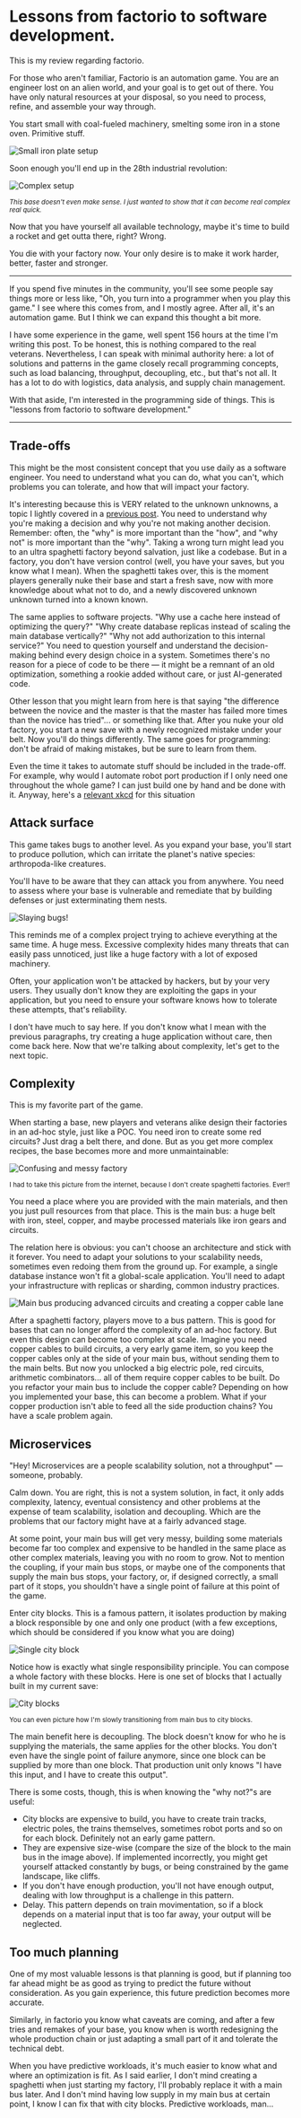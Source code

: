 # Lessons from factorio to software development.

This is my review regarding factorio.

For those who aren't familiar, Factorio is an automation game. You are an engineer lost on an alien world, and your goal is to get out of there. You have only natural resources at your disposal, so you need to process, refine, and assemble your way through.

You start small with coal-fueled machinery, smelting some iron in a stone oven. Primitive stuff.

![Small iron plate setup](https://cdn.denis.my/assets/small-base-setup.png)

Soon enough you'll end up in the 28th industrial revolution:

![Complex setup](https://cdn.denis.my/assets/ant-nest-base.jpeg)

<sub>_This base doesn't even make sense. I just wanted to show that it can become real complex real quick._</sub>

Now that you have yourself all available technology, maybe it's time to build a rocket and get outta there, right? Wrong.

You die with your factory now. Your only desire is to make it work harder, better, faster and stronger.

---

If you spend five minutes in the community, you'll see some people say things more or less like, "Oh, you turn into a programmer when you play this game." I see where this comes from, and I mostly agree. After all, it's an automation game. But I think we can expand this thought a bit more.

I have some experience in the game, well spent 156 hours at the time I'm writing this post. To be honest, this is nothing compared to the real veterans. Nevertheless, I can speak with minimal authority here: a lot of solutions and patterns in the game closely recall programming concepts, such as load balancing, throughput, decoupling, etc., but that's not all. It has a lot to do with logistics, data analysis, and supply chain management.

With that aside, I'm interested in the programming side of things. This is "lessons from factorio to software development."

---

## Trade-offs

This might be the most consistent concept that you use daily as a software engineer. You need to understand what you can do, what you can't, which problems you can tolerate, and how that will impact your factory.

It's interesting because this is VERY related to the unknown unknowns, a topic I lightly covered in a  [previous post](https://denis.my/blog/posts/what%20is%20up%20with%20overengineering%3F.md#:~:text=The%20unknown%20unknowns). You need to understand why you're making a decision and why you're not making another decision. Remember: often, the "why" is more important than the "how", and "why not" is more important than the "why". Taking a wrong turn might lead you to an ultra spaghetti factory beyond salvation, just like a codebase. But in a factory, you don't have version control (well, you have your saves, but you know what I mean). When the spaghetti takes over, this is the moment players generally nuke their base and start a fresh save, now with more knowledge about what not to do, and a newly discovered unknown unknown turned into a known known.

The same applies to software projects. "Why use a cache here instead of optimizing the query?" "Why create database replicas instead of scaling the main database vertically?" "Why not add authorization to this internal service?" You need to question yourself and understand the decision-making behind every design choice in a system. Sometimes there's no reason for a piece of code to be there — it might be a remnant of an old optimization, something a rookie added without care, or just AI-generated code.

Other lesson that you might learn from here is that saying "the difference between the novice and the master is that the master has failed more times than the novice has tried"... or something like that. After you nuke your old factory, you start a new save with a newly recognized mistake under your belt. Now you'll do things differently. The same goes for programming: don't be afraid of making mistakes, but be sure to learn from them.

Even the time it takes to automate stuff should be included in the trade-off. For example, why would I automate robot port production if I only need one throughout the whole game? I can just build one by hand and be done with it. Anyway, here's a [relevant xkcd](https://xkcd.com/1205/) for this situation

## Attack surface

This game takes bugs to another level. As you expand your base, you'll start to produce pollution, which can irritate the planet's native species: arthropoda-like creatures.

You'll have to be aware that they can attack you from anywhere. You need to assess where your base is vulnerable and remediate that by building defenses or just exterminating them nests.

![Slaying bugs!](https://cdn.denis.my/assets/bug-slaying.gif)

This reminds me of a complex project trying to achieve everything at the same time. A huge mess. Excessive complexity hides many threats that can easily pass unnoticed, just like a huge factory with a lot of exposed machinery.

Often, your application won't be attacked by hackers, but by your very users. They usually don't know they are exploiting the gaps in your application, but you need to ensure your software knows how to tolerate these attempts, that's reliability.

I don't have much to say here. If you don't know what I mean with the previous paragraphs, try creating a huge application without care, then come back here. Now that we're talking about complexity, let's get to the next topic.

## Complexity

This is my favorite part of the game.

When starting a base, new players and veterans alike design their factories in an ad-hoc style, just like a POC. You need iron to create some red circuits? Just drag a belt there, and done. But as you get more complex recipes, the base becomes more and more unmaintainable:

![Confusing and messy factory](https://cdn.denis.my/assets/spaghetti-base-factorio.png)

<sub>I had to take this picture from the internet, because I don't create spaghetti factories. Ever!!</sub>

You need a place where you are provided with the main materials, and then you just pull resources from that place. This is the main bus: a huge belt with iron, steel, copper, and maybe processed materials like iron gears and circuits.

The relation here is obvious: you can't choose an architecture and stick with it forever. You need to adapt your solutions to your scalability needs, sometimes even redoing them from the ground up. For example, a single database instance won't fit a global-scale application. You'll need to adapt your infrastructure with replicas or sharding, common industry practices.

![Main bus producing advanced circuits and creating a copper cable lane](https://cdn.denis.my/assets/factorio-main-bus.png)

After a spaghetti factory, players move to a bus pattern. This is good for bases that can no longer afford the complexity of an ad-hoc factory. But even this design can become too complex at scale. Imagine you need copper cables to build circuits, a very early game item, so you keep the copper cables only at the side of your main bus, without sending them to the main belts. But now you unlocked a big electric pole, red circuits, arithmetic combinators... all of them require copper cables to be built. Do you refactor your main bus to include the copper cable? Depending on how you implemented your base, this can become a problem. What if your copper production isn't able to feed all the side production chains? You have a scale problem again.

## Microservices

"Hey! Microservices are a people scalability solution, not a throughput" — someone, probably.

Calm down. You are right, this is not a system solution, in fact, it only adds complexity, latency, eventual consistency and other problems at the expense of team scalability, isolation and decoupling. Which are the problems that our factory might have at a fairly advanced stage.

At some point, your main bus will get very messy, building some materials become far too complex and expensive to be handled in the same place as other complex materials, leaving you with no room to grow. Not to mention the coupling, if your main bus stops, or maybe one of the components that supply the main bus stops, your factory, or, if designed correctly, a small part of it stops, you shouldn't have a single point of failure at this point of the game.

Enter city blocks. This is a famous pattern, it isolates production by making a block responsible by one and only one product (with a few exceptions, which should be considered if you know what you are doing)

![Single city block](https://cdn.denis.my/assets/single-city-block.png)

Notice how is exactly what single responsibility principle. You can compose a whole factory with these blocks. Here is one set of blocks that I actually built in my current save:

![City blocks](https://cdn.denis.my/assets/city-blocks.png)

<sub>You can even picture how I'm slowly transitioning from main bus to city blocks.</sub>

The main benefit here is decoupling. The block doesn't know for who he is supplying the materials, the same applies for the other blocks. You don't even have the single point of failure anymore, since one block can be supplied by more than one block. That production unit only knows "I have this input, and I have to create this output".

There is some costs, though, this is when knowing the "why not?"s are useful:

- City blocks are expensive to build, you have to create train tracks, electric poles, the trains themselves, sometimes robot ports and so on for each block. Definitely not an early game pattern.
- They are expensive size-wise (compare the size of the block to the main bus in the image above). If implemented incorrectly, you might get yourself attacked constantly by bugs, or being constrained by the game landscape, like cliffs.
- If you don't have enough production, you'll not have enough output, dealing with low throughput is a challenge in this pattern.
- Delay. This pattern depends on train movimentation, so if a block depends on a material input that is too far away, your output will be neglected.

## Too much planning

One of my most valuable lessons is that planning is good, but if planning too far ahead might be as good as trying to predict the future without consideration. As you gain experience, this future prediction becomes more accurate.

Similarly, in factorio you know what caveats are coming, and after a few tries and remakes of your base, you know when is worth redesigning the whole production chain or just adapting a small part of it and tolerate the technical debt.

When you have predictive workloads, it's much easier to know what and where an optimization is fit. As I said earlier, I don't mind creating a spaghetti when just starting my factory, I'll probably replace it with a main bus later. And I don't mind having low supply in my main bus at certain point, I know I can fix that with city blocks. Predictive workloads, man...
